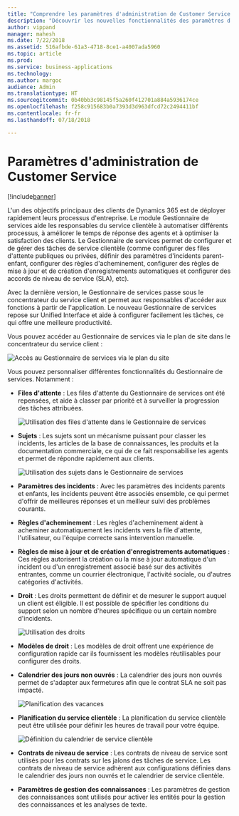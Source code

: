 ```yaml
---
title: "Comprendre les paramètres d'administration de Customer Service dans Dynamics 365 for Customer Service"
description: "Découvrir les nouvelles fonctionnalités des paramètres d'administration pour Dynamics 365 for Customer Service"
author: vippand
manager: mahesh
ms.date: 7/22/2018
ms.assetid: 516afbde-61a3-4718-8ce1-a4007ada5960
ms.topic: article
ms.prod: 
ms.service: business-applications
ms.technology: 
ms.author: margoc
audience: Admin
ms.translationtype: HT
ms.sourcegitcommit: 0b40bb3c98145f5a260f412701a884a5936174ce
ms.openlocfilehash: f258c915683b0a7393d3d963dfcd72c2494411bf
ms.contentlocale: fr-fr
ms.lasthandoff: 07/18/2018

---
```

#  <a name="customer-service-admin-settings"></a>Paramètres d'administration de Customer Service 


[!include[banner](../../../includes/banner.md)]

L'un des objectifs principaux des clients de Dynamics 365 est de déployer rapidement leurs processus d'entreprise. Le module Gestionnaire de services aide les responsables du service clientèle à automatiser différents processus, à améliorer le temps de réponse des agents et à optimiser la satisfaction des clients. Le Gestionnaire de services permet de configurer et de gérer des tâches de service clientèle (comme configurer des files d'attente publiques ou privées, définir des paramètres d'incidents parent-enfant, configurer des règles d'acheminement, configurer des règles de mise à jour et de création d'enregistrements automatiques et configurer des accords de niveau de service (SLA), etc).

Avec la dernière version, le Gestionnaire de services passe sous le concentrateur du service client et permet aux responsables d'accéder aux fonctions à partir de l'application. Le nouveau Gestionnaire de services repose sur Unified Interface et aide à configurer facilement les tâches, ce qui offre une meilleure productivité. 

Vous pouvez accéder au Gestionnaire de services via le plan de site dans le concentrateur du service client : 

![](media/csh-sitemap-service-management.png "Accès au Gestionnaire de services via le plan du site")

Vous pouvez personnaliser différentes fonctionnalités du Gestionnaire de services. Notamment :  

- **Files d'attente** : Les files d'attente du Gestionnaire de services ont été repensées, et aide à classer par priorité et à surveiller la progression des tâches attribuées.

  ![](media/service-management-queues.png "Utilisation des files d'attente dans le Gestionnaire de services")

- **Sujets** : Les sujets sont un mécanisme puissant pour classer les incidents, les articles de la base de connaissances, les produits et la documentation commerciale, ce qui de ce fait responsabilise les agents et permet de répondre rapidement aux clients.  

  ![](media/service-management-subjects.png "Utilisation des sujets dans le Gestionnaire de services")

- **Paramètres des incidents** : Avec les paramètres des incidents parents et enfants, les incidents peuvent être associés ensemble, ce qui permet d'offrir de meilleures réponses et un meilleur suivi des problèmes courants.  

- **Règles d'acheminement** : Les règles d'acheminement aident à acheminer automatiquement les incidents vers la file d'attente, l'utilisateur, ou l'équipe correcte sans intervention manuelle. 

- **Règles de mise à jour et de création d'enregistrements automatiques** : Ces règles autorisent la création ou la mise à jour automatique d'un incident ou d'un enregistrement associé basé sur des activités entrantes, comme un courrier électronique, l'activité sociale, ou d'autres catégories d'activités. 

- **Droit** : Les droits permettent de définir et de mesurer le support auquel un client est éligible. Il est possible de spécifier les conditions du support selon un nombre d'heures spécifique ou un certain nombre d'incidents. 

  ![](media/service-management-entitlements.png "Utilisation des droits")

- **Modèles de droit** : Les modèles de droit offrent une expérience de configuration rapide car ils fournissent les modèles réutilisables pour configurer des droits.  

- **Calendrier des jours non ouvrés** : La calendrier des jours non ouvrés permet de s'adapter aux fermetures afin que le contrat SLA ne soit pas impacté. 

  ![](media/service-management-holiday-schedule.png "Planification des vacances")

- **Planification du service clientèle** : La planification du service clientèle peut être utilisée pour définir les heures de travail pour votre équipe.  

  ![](media/service-management-customer-service-schedule.png "Définition du calendrier de service clientèle")

- **Contrats de niveau de service** : Les contrats de niveau de service sont utilisés pour les contrats sur les jalons des tâches de service. Les contrats de niveau de service adhèrent aux configurations définies dans le calendrier des jours non ouvrés et le calendrier de service clientèle.  

- **Paramètres de gestion des connaissances** : Les paramètres de gestion des connaissances sont utilisés pour activer les entités pour la gestion des connaissances et les analyses de texte. 






